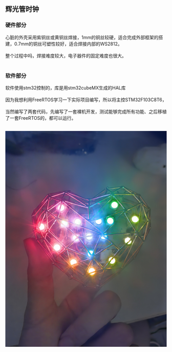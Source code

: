 ## 辉光管时钟

### 硬件部分
心脏的外壳采用紫铜丝或黄铜丝焊接，1mm的铜丝较硬，适合完成外部框架的搭建，0.7mm的铜丝可塑性较好，适合焊接内部的WS2812。<br><br>
整个过程中吗，焊接难度较大，电子器件的固定难度也很大。<br><br>


### 软件部分
软件使用stm32控制的，库是用stm32cubeMX生成的HAL库<br><br>
因为我想利用FreeRTOS学习一下实际项目编写，所以将主控STM32F103C8T6，<br><br>
当然编写了两套代码，先编写了一套裸机开发，测试能够完成所有功能、之后移植了一套FreeRTOS的，都可以运行。<br><br>

![image](https://github.com/VioletJA/MY_HEART/blob/main/prg_img/IMG_20230804_234926.jpg)<br>
